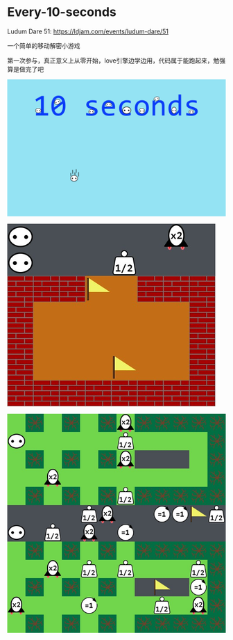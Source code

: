 # Every-10-seconds

Ludum Dare 51: https://ldjam.com/events/ludum-dare/51

一个简单的移动解密小游戏

第一次参与，真正意义上从零开始，love引擎边学边用，代码属于能跑起来，勉强算是做完了吧

![title](/brief/title.png)

![level7](/brief/level7.jpg)

![level9](/brief/level9.jpg)
